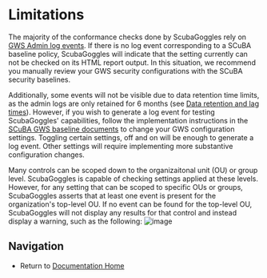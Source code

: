 # Limitations

The majority of the conformance checks done by ScubaGoggles rely on [GWS Admin log events](https://support.google.com/a/answer/4579579?hl=en). If there is no log event corresponding to a SCuBA baseline policy, ScubaGoggles will indicate that the setting currently can not be checked on its HTML report output. In this situation, we recommend you manually review your GWS security configurations with the SCuBA security baselines.

Additionally, some events will not be visible due to data retention time limits, as the admin logs are only retained for 6 months (see [Data retention and lag times](https://support.google.com/a/answer/7061566)). However, if you wish to generate a log event for testing ScubaGoggles' capabilities, follow the implementation instructions in the [SCuBA GWS baseline documents](https://github.com/cisagov/ScubaGoggles/tree/main/baselines) to change your GWS configuration settings. Toggling certain settings, off and on will be enough to generate a log event. Other settings will require implementing more substantive configuration changes.

Many controls can be scoped down to the organizaitonal unit (OU) or group level. ScubaGoggles is capable of checking settings applied at these levels. However, for any setting that can be scoped to specific OUs or groups, ScubaGoggles asserts that at least one event is present for the organization's top-level OU. If no event can be found for the top-level OU, ScubaGoggles will not display any results for that control and instead display a warning, such as the following:
![image](https://github.com/cisagov/ScubaGoggles/assets/106177711/e3bf7925-8c00-489d-8e79-262e861bd1a8)

## Navigation
- Return to [Documentation Home](/README.md)
